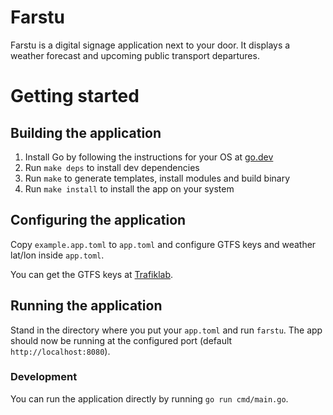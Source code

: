 # Farstu

Farstu is a digital signage application next to your door. It displays a weather
forecast and upcoming public transport departures.

# Getting started

## Building the application

1. Install Go by following the instructions for your OS at
   [go.dev](https://go.dev/doc/install)
2. Run `make deps` to install dev dependencies
3. Run `make` to generate templates, install modules and build binary
4. Run `make install` to install the app on your system

## Configuring the application

Copy `example.app.toml` to `app.toml` and configure GTFS keys and weather
lat/lon inside `app.toml`.

You can get the GTFS keys at [Trafiklab](https://www.trafiklab.se/api).

## Running the application

Stand in the directory where you put your `app.toml` and run `farstu`. The app
should now be running at the configured port (default `http://localhost:8080`).

### Development

You can run the application directly by running `go run cmd/main.go`.
